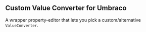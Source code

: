## Custom Value Converter for Umbraco

A wrapper property-editor that lets you pick a custom/alternative `ValueConverter`.

